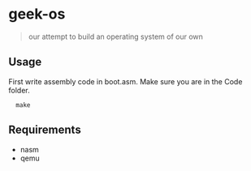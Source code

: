 geek-os
==========
> our attempt to build an operating system of our own

Usage
-----
First write assembly code in boot.asm. Make sure you are in the Code folder.
```
  make
```
Requirements
------------

+ nasm
+ qemu
